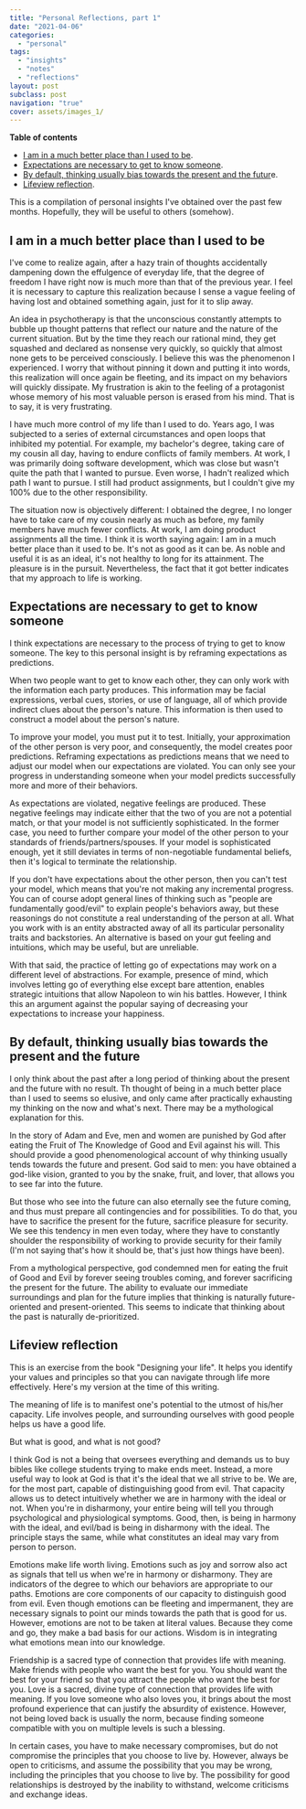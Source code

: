 ```yaml
---
title: "Personal Reflections, part 1"
date: "2021-04-06"
categories:
  - "personal"
tags:
  - "insights"
  - "notes"
  - "reflections"
layout: post
subclass: post
navigation: "true"
cover: assets/images_1/
---
```


**Table of contents**

- [I am in a much better place than I used to be](#pr-1).
- [Expectations are necessary to get to know someone](#pr-2).
- [By default, thinking usually bias towards the present and the futur](#pr-3)e.
- [Lifeview reflection](#pr-4).

This is a compilation of personal insights I've obtained over the past few months. Hopefully, they will be useful to others (somehow).

## I am in a much better place than I used to be

I've come to realize again, after a hazy train of thoughts accidentally dampening down the effulgence of everyday life, that the degree of freedom I have right now is much more than that of the previous year. I feel it is necessary to capture this realization because I sense a vague feeling of having lost and obtained something again, just for it to slip away.

An idea in psychotherapy is that the unconscious constantly attempts to bubble up thought patterns that reflect our nature and the nature of the current situation. But by the time they reach our rational mind, they get squashed and declared as nonsense very quickly, so quickly that almost none gets to be perceived consciously. I believe this was the phenomenon I experienced. I worry that without pinning it down and putting it into words, this realization will once again be fleeting, and its impact on my behaviors will quickly dissipate. My frustration is akin to the feeling of a protagonist whose memory of his most valuable person is erased from his mind. That is to say, it is very frustrating.

I have much more control of my life than I used to do. Years ago, I was subjected to a series of external circumstances and open loops that inhibited my potential. For example, my bachelor's degree, taking care of my cousin all day, having to endure conflicts of family members. At work, I was primarily doing software development, which was close but wasn't quite the path that I wanted to pursue. Even worse, I hadn't realized which path I want to pursue. I still had product assignments, but I couldn't give my 100% due to the other responsibility.

The situation now is objectively different: I obtained the degree, I no longer have to take care of my cousin nearly as much as before, my family members have much fewer conflicts. At work, I am doing product assignments all the time. I think it is worth saying again: I am in a much better place than it used to be. It's not as good as it can be. As noble and useful it is as an ideal, it's not healthy to long for its attainment. The pleasure is in the pursuit. Nevertheless, the fact that it got better indicates that my approach to life is working.

## Expectations are necessary to get to know someone

I think expectations are necessary to the process of trying to get to know someone. The key to this personal insight is by reframing expectations as predictions.

When two people want to get to know each other, they can only work with the information each party produces. This information may be facial expressions, verbal cues, stories, or use of language, all of which provide indirect clues about the person's nature. This information is then used to construct a model about the person's nature.

To improve your model, you must put it to test. Initially, your approximation of the other person is very poor, and consequently, the model creates poor predictions. Reframing expectations as predictions means that we need to adjust our model when our expectations are violated. You can only see your progress in understanding someone when your model predicts successfully more and more of their behaviors.

As expectations are violated, negative feelings are produced. These negative feelings may indicate either that the two of you are not a potential match, or that your model is not sufficiently sophisticated. In the former case, you need to further compare your model of the other person to your standards of friends/partners/spouses. If your model is sophisticated enough, yet it still deviates in terms of non-negotiable fundamental beliefs, then it's logical to terminate the relationship.

If you don't have expectations about the other person, then you can't test your model, which means that you're not making any incremental progress. You can of course adopt general lines of thinking such as "people are fundamentally good/evil" to explain people's behaviors away, but these reasonings do not constitute a real understanding of the person at all. What you work with is an entity abstracted away of all its particular personality traits and backstories. An alternative is based on your gut feeling and intuitions, which may be useful, but are unreliable.

With that said, the practice of letting go of expectations may work on a different level of abstractions. For example, presence of mind, which involves letting go of everything else except bare attention, enables strategic intuitions that allow Napoleon to win his battles. However, I think this an argument against the popular saying of decreasing your expectations to increase your happiness.

## By default, thinking usually bias towards the present and the future

I only think about the past after a long period of thinking about the present and the future with no result. Th thought of being in a much better place than I used to seems so elusive, and only came after practically exhausting my thinking on the now and what's next. There may be a mythological explanation for this.

In the story of Adam and Eve, men and women are punished by God after eating the Fruit of The Knowledge of Good and Evil against his will. This should provide a good phenomenological account of why thinking usually tends towards the future and present. God said to men: you have obtained a god-like vision, granted to you by the snake, fruit, and lover, that allows you to see far into the future.

But those who see into the future can also eternally see the future coming, and thus must prepare all contingencies and for possibilities. To do that, you have to sacrifice the present for the future, sacrifice pleasure for security. We see this tendency in men even today, where they have to constantly shoulder the responsibility of working to provide security for their family (I'm not saying that's how it should be, that's just how things have been).

From a mythological perspective, god condemned men for eating the fruit of Good and Evil by forever seeing troubles coming, and forever sacrificing the present for the future. The ability to evaluate our immediate surroundings and plan for the future implies that thinking is naturally future-oriented and present-oriented. This seems to indicate that thinking about the past is naturally de-prioritized.

## Lifeview reflection

This is an exercise from the book "Designing your life". It helps you identify your values and principles so that you can navigate through life more effectively. Here's my version at the time of this writing.

The meaning of life is to manifest one's potential to the utmost of his/her capacity. Life involves people, and surrounding ourselves with good people helps us have a good life.

But what is good, and what is not good?

I think God is not a being that oversees everything and demands us to buy bibles like college students trying to make ends meet. Instead, a more useful way to look at God is that it's the ideal that we all strive to be. We are, for the most part, capable of distinguishing good from evil. That capacity allows us to detect intuitively whether we are in harmony with the ideal or not. When you're in disharmony, your entire being will tell you through psychological and physiological symptoms. Good, then, is being in harmony with the ideal, and evil/bad is being in disharmony with the ideal. The principle stays the same, while what constitutes an ideal may vary from person to person.

Emotions make life worth living. Emotions such as joy and sorrow also act as signals that tell us when we're in harmony or disharmony. They are indicators of the degree to which our behaviors are appropriate to our paths. Emotions are core components of our capacity to distinguish good from evil. Even though emotions can be fleeting and impermanent, they are necessary signals to point our minds towards the path that is good for us. However, emotions are not to be taken at literal values. Because they come and go, they make a bad basis for our actions. Wisdom is in integrating what emotions mean into our knowledge.

Friendship is a sacred type of connection that provides life with meaning. Make friends with people who want the best for you. You should want the best for your friend so that you attract the people who want the best for you. Love is a sacred, divine type of connection that provides life with meaning. If you love someone who also loves you, it brings about the most profound experience that can justify the absurdity of existence. However, not being loved back is usually the norm, because finding someone compatible with you on multiple levels is such a blessing.

In certain cases, you have to make necessary compromises, but do not compromise the principles that you choose to live by. However, always be open to criticisms, and assume the possibility that you may be wrong, including the principles that you choose to live by. The possibility for good relationships is destroyed by the inability to withstand, welcome criticisms and exchange ideas.
